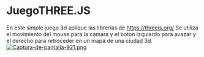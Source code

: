 # JuegoTHREE.JS
En este simple juego 3d aplique las librerias de https://threejs.org/
Se utiliza el movimiento del mouse para la camara y el boton izquierdo para avazar y el derecho para retroceder en un mapa de una ciudad 3d.
[![Captura-de-pantalla-921.png](https://i.postimg.cc/T1mgPnx7/Captura-de-pantalla-921.png)](https://postimg.cc/rRVKn0Kx)
